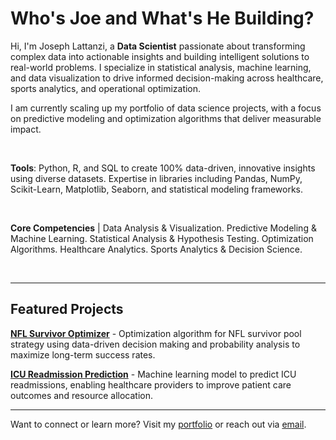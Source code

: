 # Who's Joe and What's He Building?

Hi, I'm Joseph Lattanzi, a <strong>Data Scientist</strong> passionate about transforming complex data into actionable insights and building intelligent solutions to real-world problems. I specialize in statistical analysis, machine learning, and data visualization to drive informed decision-making across healthcare, sports analytics, and operational optimization.

I am currently scaling up my portfolio of data science projects, with a focus on predictive modeling and optimization algorithms that deliver measurable impact.

<br>

<strong>Tools</strong>: Python, R, and SQL to create 100% data-driven, innovative insights using diverse datasets. Expertise in libraries including Pandas, NumPy, Scikit-Learn, Matplotlib, Seaborn, and statistical modeling frameworks.

<br>

<strong>Core Competencies</strong> | Data Analysis & Visualization. Predictive Modeling & Machine Learning. Statistical Analysis & Hypothesis Testing. Optimization Algorithms. Healthcare Analytics. Sports Analytics & Decision Science.

<br>

---

## Featured Projects

<strong>[NFL Survivor Optimizer](https://github.com/jlattanzi4/nfl-survivor-optimizer)</strong> - Optimization algorithm for NFL survivor pool strategy using data-driven decision making and probability analysis to maximize long-term success rates.

<strong>[ICU Readmission Prediction](https://github.com/jlattanzi4/icu-readmission-prediction)</strong> - Machine learning model to predict ICU readmissions, enabling healthcare providers to improve patient care outcomes and resource allocation.

---

Want to connect or learn more? Visit my [portfolio](https://jlattanzi4.github.io) or reach out via [email](mailto:youremail@example.com).

